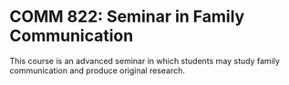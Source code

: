 # COMM 822: Seminar in Family Communication

This course is an advanced seminar in which students may study family communication and produce original research.